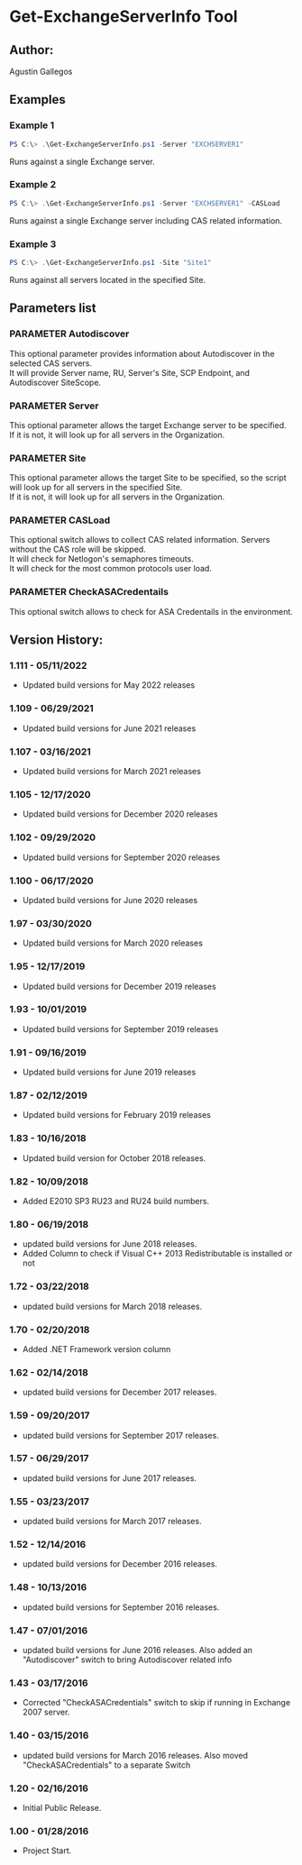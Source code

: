 ﻿# Get-ExchangeServerInfo Tool  

## Author:  
Agustin Gallegos  

## Examples  
### Example 1  
```powershell
PS C:\> .\Get-ExchangeServerInfo.ps1 -Server "EXCHSERVER1"
```
Runs against a single Exchange server.  

### Example 2  
```powershell
PS C:\> .\Get-ExchangeServerInfo.ps1 -Server "EXCHSERVER1" -CASLoad
```
Runs against a single Exchange server including CAS related information.  

### Example 3  
```powershell
PS C:\> .\Get-ExchangeServerInfo.ps1 -Site "Site1"
```
Runs against all servers located in the specified Site.  

## Parameters list  

### PARAMETER Autodiscover  
This optional parameter provides information about Autodiscover in the selected CAS servers.  
It will provide Server name, RU, Server's Site, SCP Endpoint, and Autodiscover SiteScope.  

### PARAMETER Server  
This optional parameter allows the target Exchange server to be specified.  
If it is not, it will look up for all servers in the Organization.  

### PARAMETER Site  
This optional parameter allows the target Site to be specified, so the script will look up for all servers in the specified Site.  
If it is not, it will look up for all servers in the Organization.  

### PARAMETER CASLoad  
This optional switch allows to collect CAS related information. Servers without the CAS role will be skipped.  
It will check for Netlogon's semaphores timeouts.  
It will check for the most common protocols user load.  

### PARAMETER CheckASACredentails  
This optional switch allows to check for ASA Credentails in the environment.  

## Version History:  
### 1.111 - 05/11/2022
 - Updated build versions for May 2022 releases
### 1.109 - 06/29/2021
 - Updated build versions for June 2021 releases
### 1.107 - 03/16/2021
 - Updated build versions for March 2021 releases
### 1.105 - 12/17/2020
 - Updated build versions for December 2020 releases
### 1.102 - 09/29/2020
 - Updated build versions for September 2020 releases
### 1.100 - 06/17/2020
 - Updated build versions for June 2020 releases
### 1.97 - 03/30/2020
 - Updated build versions for March 2020 releases
### 1.95 - 12/17/2019
 - Updated build versions for December 2019 releases
### 1.93 - 10/01/2019
 - Updated build versions for September 2019 releases
### 1.91 - 09/16/2019
 - Updated build versions for June 2019 releases
### 1.87 - 02/12/2019
 - Updated build versions for February 2019 releases
### 1.83 - 10/16/2018
 - Updated build version for October 2018 releases.
### 1.82 - 10/09/2018
 - Added E2010 SP3 RU23 and RU24 build numbers.
### 1.80 - 06/19/2018
 - updated build versions for June 2018 releases.
 - Added Column to check if Visual C++ 2013 Redistributable is installed or not
### 1.72 - 03/22/2018
 - updated build versions for March 2018 releases.
### 1.70 - 02/20/2018
 - Added .NET Framework version column
### 1.62 - 02/14/2018
 - updated build versions for December 2017 releases.
### 1.59 - 09/20/2017
 - updated build versions for September 2017 releases.
### 1.57 - 06/29/2017
 - updated build versions for June 2017 releases.
### 1.55 - 03/23/2017
 - updated build versions for March 2017 releases.
### 1.52 - 12/14/2016
 - updated build versions for December 2016 releases.
### 1.48 - 10/13/2016
 - updated build versions for September 2016 releases.
### 1.47 - 07/01/2016
 - updated build versions for June 2016 releases. Also added an "Autodiscover" switch to bring Autodiscover related info
### 1.43 - 03/17/2016
 - Corrected "CheckASACredentials" switch to skip if running in Exchange 2007 server.
### 1.40 - 03/15/2016
 - updated build versions for March 2016 releases. Also moved "CheckASACredentials" to a separate Switch
### 1.20 - 02/16/2016
 - Initial Public Release.
### 1.00 - 01/28/2016
 - Project Start.